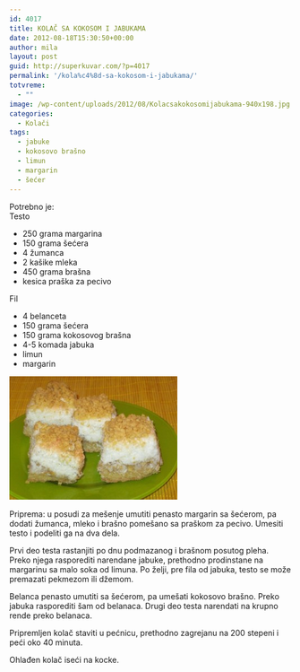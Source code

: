 ```yaml
---
id: 4017
title: KOLAČ SA KOKOSOM I JABUKAMA
date: 2012-08-18T15:30:50+00:00
author: mila
layout: post
guid: http://superkuvar.com/?p=4017
permalink: '/kola%c4%8d-sa-kokosom-i-jabukama/'
totvreme:
  - ""
image: /wp-content/uploads/2012/08/Kolacsakokosomijabukama-940x198.jpg
categories:
  - Kolači
tags:
  - jabuke
  - kokosovo brašno
  - limun
  - margarin
  - šećer
---
```

Potrebno je:  
Testo

  * 250 grama margarina
  * 150 grama šećera
  * 4 žumanca
  * 2 kašike mleka
  * 450 grama brašna
  * kesica praška za pecivo

Fil

  * 4 belanceta
  * 150 grama šećera
  * 150 grama kokosovog brašna
  * 4-5 komada jabuka
  * limun
  * margarin

<img class="alignnone size-medium wp-image-4018" title="Kolacsakokosomijabukama" src="/wp-content/uploads/2012/08/Kolacsakokosomijabukama-e1345303166199-300x220.jpg" alt="" width="300" height="220" /> 

Priprema: u posudi za mešenje umutiti penasto margarin sa šećerom, pa dodati žumanca, mleko i brašno pomešano sa praškom za pecivo. Umesiti testo i podeliti ga na dva dela.

Prvi deo testa rastanjiti po dnu podmazanog i brašnom posutog pleha. Preko njega rasporediti narendane jabuke, prethodno prodinstane na margarinu sa malo soka od limuna. Po želji, pre fila od jabuka, testo se može premazati pekmezom ili džemom.

Belanca penasto umutiti sa šećerom, pa umešati kokosovo brašno. Preko jabuka rasporediti šam od belanaca. Drugi deo testa narendati na krupno rende preko belanaca.

Pripremljen kolač staviti u pećnicu, prethodno zagrejanu na 200 stepeni i peći oko 40 minuta.

Ohlađen kolač iseći na kocke.